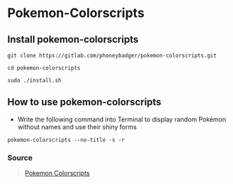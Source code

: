 # Pokemon-Colorscripts

## Install pokemon-colorscripts
```
git clone https://gitlab.com/phoneybadger/pokemon-colorscripts.git
```
```
cd pokemon-colorscripts
```
```
sudo ./install.sh
```

## How to use pokemon-colorscripts
- Write the following command into Terminal to display random Pokémon without names and use their shiny forms
```
pokemon-colorscripts --no-title -s -r
```
### Source
> [Pokemon Colorscripts](https://gitlab.com/phoneybadger/pokemon-colorscripts)
